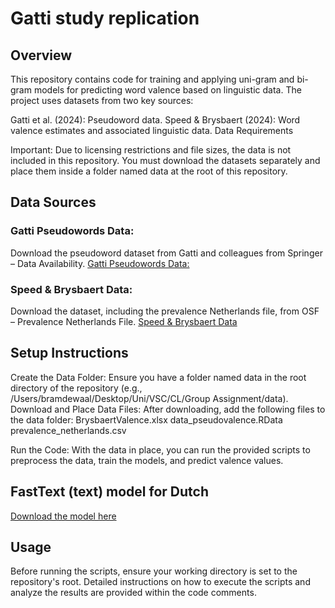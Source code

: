# Gatti study replication

## Overview

This repository contains code for training and applying uni-gram and bi-gram models for predicting word valence based on linguistic data. The project uses datasets from two key sources:

Gatti et al. (2024): Pseudoword data.
Speed & Brysbaert (2024): Word valence estimates and associated linguistic data.
Data Requirements

Important: Due to licensing restrictions and file sizes, the data is not included in this repository. You must download the datasets separately and place them inside a folder named data at the root of this repository.

## Data Sources

### Gatti Pseudowords Data:
Download the pseudoword dataset from Gatti and colleagues from Springer – Data Availability.
[Gatti Pseudowords Data:](https://link-springer-com.tilburguniversity.idm.oclc.org/article/10.3758/s13423-024-02487-3#data-availability)


### Speed & Brysbaert Data:
Download the dataset, including the prevalence Netherlands file, from OSF – Prevalence Netherlands File.
[Speed & Brysbaert Data](https://osf.io/jex9n)


## Setup Instructions

Create the Data Folder:
Ensure you have a folder named data in the root directory of the repository (e.g., /Users/bramdewaal/Desktop/Uni/VSC/CL/Group Assignment/data).
Download and Place Data Files:
After downloading, add the following files to the data folder:
BrysbaertValence.xlsx
data_pseudovalence.RData
prevalence_netherlands.csv

Run the Code:
With the data in place, you can run the provided scripts to preprocess the data, train the models, and predict valence values.

## FastText (text) model for Dutch
[Download the model here](https://fasttext.cc/docs/en/crawl-vectors.html)

## Usage
Before running the scripts, ensure your working directory is set to the repository's root. Detailed instructions on how to execute the scripts and analyze the results are provided within the code comments.

